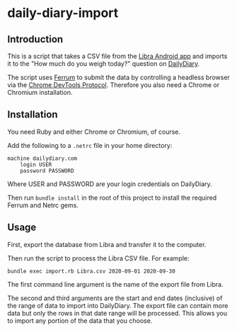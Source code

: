# daily-diary-import

## Introduction

This is a script that takes a CSV file from the [Libra Android app](https://play.google.com/store/apps/details?id=net.cachapa.libra&hl=en_US) and imports it to the "How much do you weigh today?" question on [DailyDiary](https://www.dailydiary.com/).

The script uses [Ferrum](https://github.com/rubycdp/ferrum) to submit the data by controlling a headless browser via the [Chrome DevTools Protocol](https://chromedevtools.github.io/devtools-protocol/). Therefore you also need a Chrome or Chromium installation.

## Installation

You need Ruby and either Chrome or Chromium, of course.

Add the following to a ``.netrc`` file in your home directory:

```
machine dailydiary.com
    login USER
    password PASSWORD
```

Where USER and PASSWORD are your login credentials on DailyDiary.

Then run ``bundle install`` in the root of this project to install the required Ferrum and Netrc gems.

## Usage

First, export the database from Libra and transfer it to the computer.

Then run the script to process the Libra CSV file. For example:

```
bundle exec import.rb Libra.csv 2020-09-01 2020-09-30
```

The first command line argument is the name of the export file from Libra.

The second and third arguments are the start and end dates (inclusive) of the range of data to import into DailyDiary. The export file can contain more data but only the rows in that date range will be processed. This allows you to import any portion of the data that you choose.
